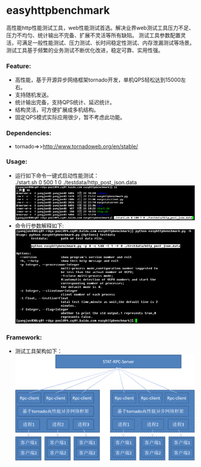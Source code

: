 easyhttpbenchmark
=================

高性能http性能测试工具，web性能测试首选。解决业界web测试工具压力不足、压力不均匀、统计输出不完备、扩展不灵活等所有缺陷。 测试工具参数配置灵活，可满足一般性能测试、压力测试、长时间稳定性测试、内存泄漏测试等场景。测试工具基于频繁的业务测试不断优化改进，稳定可靠、实用性强。   

### Feature:
* 高性能，基于开源异步网络框架tornado开发，单机QPS轻松达到15000左右。  
* 支持随机发送。
* 统计输出完备，支持QPS统计、延迟统计。    
* 结构灵活，可方便扩展成多机结构。  
* 固定QPS模式实际应用很少，暂不考虑此功能。

### Dependencies:    
* tornado=>>http://www.tornadoweb.org/en/stable/

### Usage:
* 运行如下命令一键式启动性能测试：    
./start.sh 0 500 1 0 ./testdata/http_post_json.data
![image](screenshot/001.jpg)     
* 命令行参数解释如下:    
![image](screenshot/002.jpg)

### Framework:    
* 测试工具架构如下：    
![image](screenshot/frame.png)     
